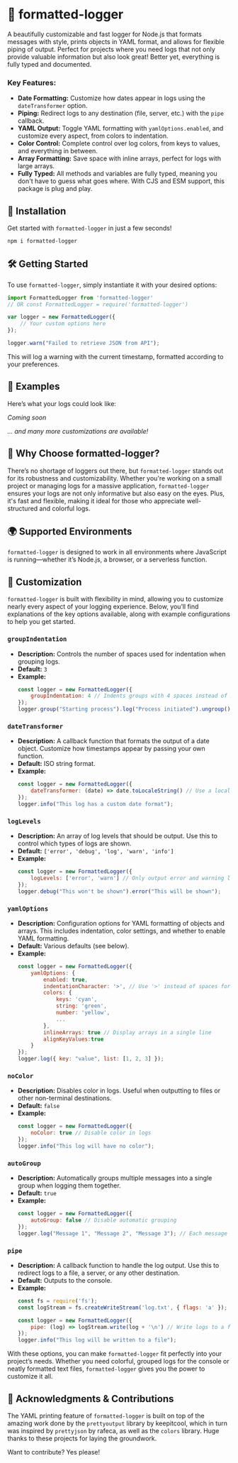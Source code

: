 # 🌟 formatted-logger

A beautifully customizable and fast logger for Node.js that formats messages with style, prints objects in YAML format, and allows for flexible piping of output. Perfect for projects where you need logs that not only provide valuable information but also look great! Better yet, everything is fully typed and documented.
### Key Features:

- **Date Formatting:** Customize how dates appear in logs using the `dateTransformer` option.
- **Piping:** Redirect logs to any destination (file, server, etc.) with the `pipe` callback.
- **YAML Output:** Toggle YAML formatting with `yamlOptions.enabled`, and customize every aspect, from colors to indentation.
- **Color Control:** Complete control over log colors, from keys to values, and everything in between.
- **Array Formatting:** Save space with inline arrays, perfect for logs with large arrays.
- **Fully Typed:** All methods and variables are fully typed, meaning you don't have to guess what goes where. With CJS and ESM support, this package is plug and play.
## 🚀 Installation

Get started with `formatted-logger` in just a few seconds!

```bash
npm i formatted-logger
```

## 🛠 Getting Started

To use `formatted-logger`, simply instantiate it with your desired options:

```javascript
import FormattedLogger from 'formatted-logger'
// OR const FormattedLogger = require('formatted-logger')

var logger = new FormattedLogger({
    // Your custom options here
});

logger.warn("Failed to retrieve JSON from API");
```

This will log a warning with the current timestamp, formatted according to your preferences.

## 📸 Examples

Here’s what your logs could look like:

_Coming soon_
<!-- ![Example log in console](path/to/example-log.png) -->

_... and many more customizations are available!_
## 🌟 Why Choose formatted-logger?

There’s no shortage of loggers out there, but `formatted-logger` stands out for its robustness and customizability. Whether you're working on a small project or managing logs for a massive application, `formatted-logger` ensures your logs are not only informative but also easy on the eyes. Plus, it's fast and flexible, making it ideal for those who appreciate well-structured and colorful logs.

## 🌍 Supported Environments

`formatted-logger` is designed to work in all environments where JavaScript is running—whether it’s Node.js, a browser, or a serverless function.

## 🎨 Customization

`formatted-logger` is built with flexibility in mind, allowing you to customize nearly every aspect of your logging experience. Below, you’ll find explanations of the key options available, along with example configurations to help you get started.

### `groupIndentation`
- **Description:** Controls the number of spaces used for indentation when grouping logs.
- **Default:** `3`
- **Example:**
  ```javascript
  const logger = new FormattedLogger({
      groupIndentation: 4 // Indents groups with 4 spaces instead of 3
  });
  logger.group("Starting process").log("Process initiated").ungroup();
  ```

### `dateTransformer`
- **Description:** A callback function that formats the output of a date object. Customize how timestamps appear by passing your own function.
- **Default:** ISO string format.
- **Example:**
  ```javascript
  const logger = new FormattedLogger({
      dateTransformer: (date) => date.toLocaleString() // Use a localized date string
  });
  logger.info("This log has a custom date format");
  ```

### `logLevels`
- **Description:** An array of log levels that should be output. Use this to control which types of logs are shown.
- **Default:** `['error', 'debug', 'log', 'warn', 'info']`
- **Example:**
  ```javascript
  const logger = new FormattedLogger({
      logLevels: ['error', 'warn'] // Only output error and warning logs
  });
  logger.debug("This won't be shown").error("This will be shown");
  ```

### `yamlOptions`
- **Description:** Configuration options for YAML formatting of objects and arrays. This includes indentation, color settings, and whether to enable YAML formatting.
- **Default:** Various defaults (see below).
- **Example:**
  ```javascript
  const logger = new FormattedLogger({
      yamlOptions: {
          enabled: true,
          indentationCharacter: '>', // Use '>' instead of spaces for indentation
          colors: {
              keys: 'cyan',
              string: 'green',
              number: 'yellow',
              ...
          },
          inlineArrays: true // Display arrays in a single line
          alignKeyValues:true
      }
  });
  logger.log({ key: "value", list: [1, 2, 3] });
  ```

### `noColor`
- **Description:** Disables color in logs. Useful when outputting to files or other non-terminal destinations.
- **Default:** `false`
- **Example:**
  ```javascript
  const logger = new FormattedLogger({
      noColor: true // Disable color in logs
  });
  logger.info("This log will have no color");
  ```

### `autoGroup`
- **Description:** Automatically groups multiple messages into a single group when logging them together.
- **Default:** `true`
- **Example:**
  ```javascript
  const logger = new FormattedLogger({
      autoGroup: false // Disable automatic grouping
  });
  logger.log("Message 1", "Message 2", "Message 3"); // Each message is logged separately
  ```

### `pipe`
- **Description:** A callback function to handle the log output. Use this to redirect logs to a file, a server, or any other destination.
- **Default:** Outputs to the console.
- **Example:**
  ```javascript
  const fs = require('fs');
  const logStream = fs.createWriteStream('log.txt', { flags: 'a' });

  const logger = new FormattedLogger({
      pipe: (log) => logStream.write(log + '\n') // Write logs to a file
  });
  logger.info("This log will be written to a file");
  ```

With these options, you can make `formatted-logger` fit perfectly into your project’s needs. Whether you need colorful, grouped logs for the console or neatly formatted text files, `formatted-logger` gives you the power to customize it all.





## 🔧 Acknowledgments & Contributions

The YAML printing feature of `formatted-logger` is built on top of the amazing work done by the `prettyoutput` library by keepitcool, which in turn was inspired by `prettyjson` by rafeca, as well as the `colors` library. Huge thanks to these projects for laying the groundwork.

Want to contribute? Yes please!
